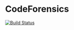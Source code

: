 # CodeForensics

[![Build Status](https://travis-ci.org/awasiljew/CodeForensics.svg?branch=master)](https://travis-ci.org/awasiljew/CodeForensics)

